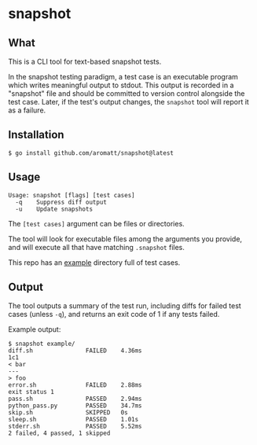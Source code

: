 # snapshot
## What
This is a CLI tool for text-based snapshot tests.

In the snapshot testing paradigm, a test case is an executable program which writes
meaningful output to stdout. This output is recorded in a "snapshot" file and should
be committed to version control alongside the test case. Later, if the test's output
changes, the `snapshot` tool will report it as a failure.

## Installation
```
$ go install github.com/aromatt/snapshot@latest
```
## Usage
```
Usage: snapshot [flags] [test cases]
  -q    Suppress diff output
  -u    Update snapshots
```
The `[test cases]` argument can be files or directories.

The tool will look for executable files among the arguments you provide, and will
execute all that have matching `.snapshot` files.

This repo has an [example](./example) directory full of test cases.

## Output
The tool outputs a summary of the test run, including diffs for failed test cases
(unless `-q`), and returns an exit code of 1 if any tests failed.

Example output:
```
$ snapshot example/
diff.sh               FAILED    4.36ms
1c1
< bar
---
> foo
error.sh              FAILED    2.88ms
exit status 1
pass.sh               PASSED    2.94ms
python_pass.py        PASSED    34.7ms
skip.sh               SKIPPED   0s
sleep.sh              PASSED    1.01s
stderr.sh             PASSED    5.52ms
2 failed, 4 passed, 1 skipped
```
